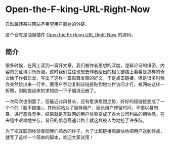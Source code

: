 # Open-the-F-king-URL-Right-Now
自动跳转某些网站不希望用户直达的外链。

这个仓库是油猴插件 [Open the F**king URL Right Now](https://greasyfork.org/zh-CN/scripts/412612-open-the-f-king-url-right-now) 的源码。

## 简介
很多时候，在网上读到一篇好文章，我们被作者思想的深度，逻辑论证的缜密，内容的旁征博引所折服，这时我们往往也想去作者给出的相关链接上看看是怎样的奇文给了作者启发，写出了这样一篇振聋发聩的好文，于是点击链接，但是很多时候会突然跳出来一行字，要用户手动复制该链接贴到地址栏访问才行，被网站这样一折腾，刚刚提起来的求知欲一下子烟消云散了。

一次两次也倒罢了，但最近此风甚长，还有愈演愈烈之势，好好的超链接变成了一个个的『超不链接』，其他网站为了留存用户，延长用户停留时间，不惜以暴制暴，进行恶性竞争，结果就是互联网的用户体验变成了各大公司利益的牺牲品，在夹缝中艰难地生存，昔日的信息高速公路上就这样被人为地挖了许多坑。

为了把互联网体验变回我们熟悉的样子，为了让超链接能痛快地把用户送到终点，就写了这样一个简单的脚本，欢迎大家试用！
